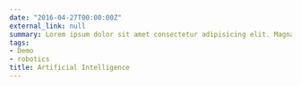 ```yaml
---
date: "2016-04-27T00:00:00Z"
external_link: null
summary: Lorem ipsum dolor sit amet consectetur adipisicing elit. Magnam, eius.
tags:
- Demo
- robotics
title: Artificial Intelligence
---
```

